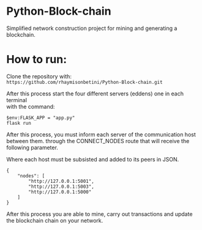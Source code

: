 # Python-Block-chain

Simplified network construction project for mining and generating a blockchain.

# How to run:
Clone the repository with: <br/>
``` https://github.com/rhaymisonbetini/Python-Block-chain.git ```

After this process start the four different servers (eddens) one in each terminal <br/>
with the command:<br/>

``` $env:FLASK_APP = "app.py" ``` <br/>
``` flask run ``` <br/>

After this process, you must inform each server of the communication host between them.
through the CONNECT_NODES route that will receive the following parameter.

Where each host must be subsisted and added to its peers in JSON. <br>

```
{
    "nodes": [
        "http://127.0.0.1:5001",
        "http://127.0.0.1:5003",
        "http://127.0.0.1:5000"
    ]
}
```

After this process you are able to mine, carry out transactions and update the blockchain chain on your network.
